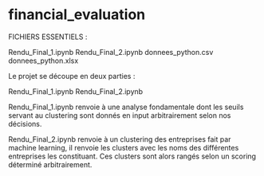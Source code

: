 # financial_evaluation

FICHIERS ESSENTIELS :

Rendu_Final_1.ipynb
Rendu_Final_2.ipynb
donnees_python.csv
donnees_python.xlsx

Le projet se découpe en deux parties :

Rendu_Final_1.ipynb
Rendu_Final_2.ipynb

Rendu_Final_1.ipynb renvoie à une analyse fondamentale dont les seuils servant au clustering sont donnés en input arbitrairement selon nos décisions.

Rendu_Final_2.ipynb renvoie à un clustering des entreprises fait par machine learning, il renvoie les clusters avec les noms des différentes entreprises les constituant.
Ces clusters sont alors rangés selon un scoring déterminé arbitrairement.


